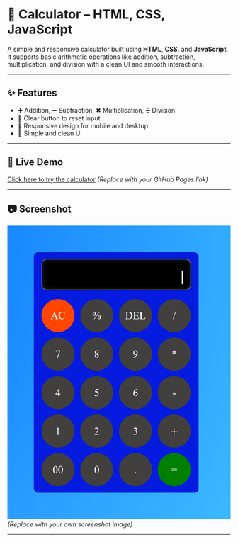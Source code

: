 # 🧮 Calculator – HTML, CSS, JavaScript

A simple and responsive calculator built using **HTML**, **CSS**, and **JavaScript**.
It supports basic arithmetic operations like addition, subtraction, multiplication, and division with a clean UI and smooth interactions.

---

## ✨ Features
- ➕ Addition, ➖ Subtraction, ✖ Multiplication, ➗ Division
- 🧹 Clear button to reset input
- 📱 Responsive design for mobile and desktop
- 🎨 Simple and clean UI

---

## 🚀 Live Demo
[Click here to try the calculator](https://Prteek14.github.io/CALCULATOR-JS)
*(Replace with your GitHub Pages link)*

---

## 📷 Screenshot
![Calculator Screenshot](calc.png)
*(Replace with your own screenshot image)*

---


